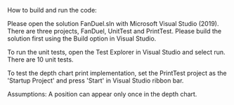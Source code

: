 How to build and run the code:

Please open the solution FanDuel.sln with Microsoft Visual Studio (2019).
There are three projects, FanDuel, UnitTest and PrintTest.
Please build the solution first using the Build option in Visual Studio.

To run the unit tests, open the Test Explorer in Visual Studio and select run. There are 10 unit tests.

To test the depth chart print implementation, set the PrintTest project as the 'Startup Project' and press 'Start' in Visual Studio ribbon bar.

Assumptions:
A position can appear only once in the depth chart.
